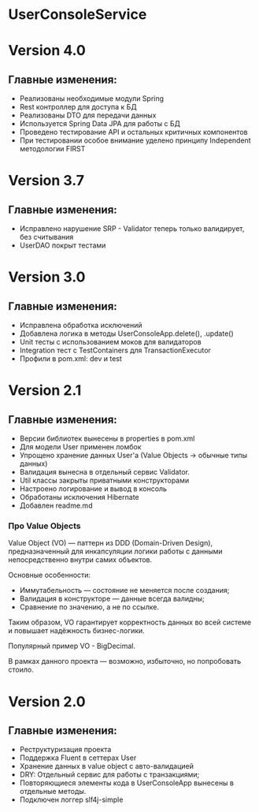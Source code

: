 # UserConsoleService
# Version 4.0
## Главные изменения:
- Реализованы необходимые модули Spring
- Rest контроллер для доступа к БД
- Реализованы DTO для передачи данных
- Используется Spring Data JPA для работы с БД
- Проведено тестирование API и остальных критичных компонентов
- При тестировании особое внимание уделено принципу Independent методологии FIRST
# Version 3.7
## Главные изменения:
- Исправлено нарушение SRP - Validator теперь только валидирует, без считывания
- UserDAO покрыт тестами
# Version 3.0
## Главные изменения:
- Исправлена обработка исключений
- Добавлена логика в методы UserConsoleApp.delete(), .update()
- Unit тесты с использованием моков для валидаторов
- Integration тест с TestContainers для TransactionExecutor
- Профили в pom.xml: dev и test
# Version 2.1
## Главные изменения:
- Версии библиотек вынесены в properties в pom.xml
- Для модели User применен ломбок
- Упрощено хранение данных User'a (Value Objects -> обычные типы данных)
- Валидация вынесна в отдельный сервис Validator.
- Util классы закрыты приватными конструкторами
- Настроено логирование и вывод в консоль
- Обработаны исключения Hibernate
- Добавлен readme.md
### Про Value Objects
Value Object (VO) — паттерн из DDD (Domain-Driven Design), предназначенный для инкапсуляции логики работы с данными непосредственно внутри самих объектов.

Основные особенности:
- Иммутабельность — состояние не меняется после создания;
- Валидация в конструкторе — данные всегда валидны;
- Сравнение по значению, а не по ссылке.


Таким образом, VO гарантирует корректность данных во всей системе и повышает надёжность бизнес-логики.

Популярный пример VO - BigDecimal.

В рамках данного проекта — возможно, избыточно, но попробовать стоило.

# Version 2.0
## Главные изменения:
- Реструктуризация проекта
- Поддержка Fluent в сеттерах User
- Хранение данных в value object с авто-валидацией
- DRY: Отдельный сервис для работы с транзакциями;
- Повторяющиеся элементы кода в UserConsoleApp вынесены в отдельные методы.
- Подключен логгер slf4j-simple